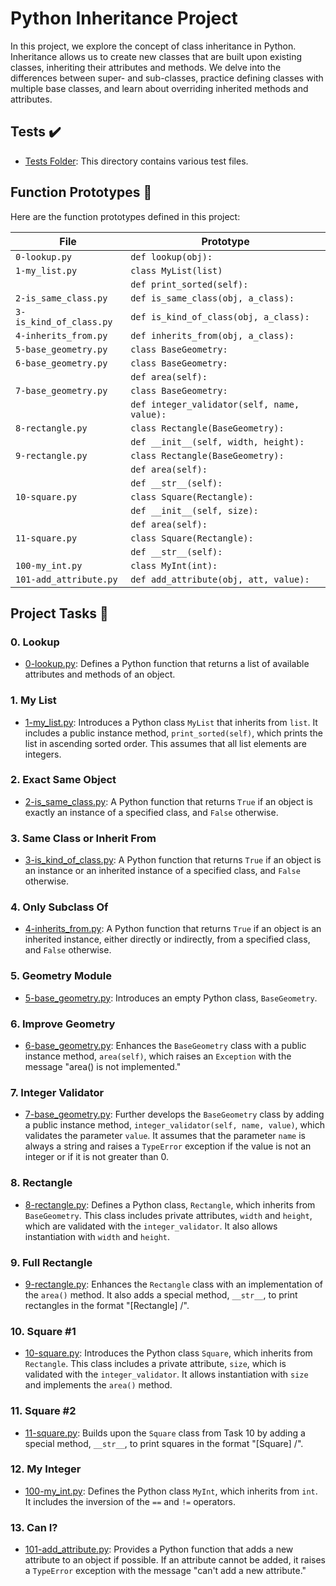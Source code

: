 # Python Inheritance Project

In this project, we explore the concept of class inheritance in Python. Inheritance allows us to create new classes that are built upon existing classes, inheriting their attributes and methods. We delve into the differences between super- and sub-classes, practice defining classes with multiple base classes, and learn about overriding inherited methods and attributes.

## Tests :heavy_check_mark:

- [Tests Folder](./tests): This directory contains various test files.

## Function Prototypes :floppy_disk:

Here are the function prototypes defined in this project:

| File                    | Prototype                             |
| ----------------------- | ------------------------------------- |
| `0-lookup.py`           | `def lookup(obj):`                    |
| `1-my_list.py`          | `class MyList(list)`                 |
|                         | `def print_sorted(self):`             |
| `2-is_same_class.py`    | `def is_same_class(obj, a_class):`    |
| `3-is_kind_of_class.py` | `def is_kind_of_class(obj, a_class):` |
| `4-inherits_from.py`    | `def inherits_from(obj, a_class):`    |
| `5-base_geometry.py`    | `class BaseGeometry:`                 |
| `6-base_geometry.py`    | `class BaseGeometry:`                 |
|                         | `def area(self):`                     |
| `7-base_geometry.py`    | `class BaseGeometry:`                 |
|                         | `def integer_validator(self, name, value):` |
| `8-rectangle.py`        | `class Rectangle(BaseGeometry):`      |
|                         | `def __init__(self, width, height):`   |
| `9-rectangle.py`        | `class Rectangle(BaseGeometry):`      |
|                         | `def area(self):`                     |
|                         | `def __str__(self):`                  |
| `10-square.py`          | `class Square(Rectangle):`            |
|                         | `def __init__(self, size):`           |
|                         | `def area(self):`                     |
| `11-square.py`          | `class Square(Rectangle):`            |
|                         | `def __str__(self):`                  |
| `100-my_int.py`         | `class MyInt(int):`                  |
| `101-add_attribute.py`  | `def add_attribute(obj, att, value):` |

## Project Tasks :page_with_curl:

### 0. Lookup
- [0-lookup.py](./0-lookup.py): Defines a Python function that returns a list of available attributes and methods of an object.

### 1. My List
- [1-my_list.py](./1-my_list.py): Introduces a Python class `MyList` that inherits from `list`. It includes a public instance method, `print_sorted(self)`, which prints the list in ascending sorted order. This assumes that all list elements are integers.

### 2. Exact Same Object
- [2-is_same_class.py](./2-is_same_class.py): A Python function that returns `True` if an object is exactly an instance of a specified class, and `False` otherwise.

### 3. Same Class or Inherit From
- [3-is_kind_of_class.py](./3-is_kind_of_class.py): A Python function that returns `True` if an object is an instance or an inherited instance of a specified class, and `False` otherwise.

### 4. Only Subclass Of
- [4-inherits_from.py](./4-inherits_from.py): A Python function that returns `True` if an object is an inherited instance, either directly or indirectly, from a specified class, and `False` otherwise.

### 5. Geometry Module
- [5-base_geometry.py](./5-base_geometry.py): Introduces an empty Python class, `BaseGeometry`.

### 6. Improve Geometry
- [6-base_geometry.py](./6-base_geometry.py): Enhances the `BaseGeometry` class with a public instance method, `area(self)`, which raises an `Exception` with the message "area() is not implemented."

### 7. Integer Validator
- [7-base_geometry.py](./7-base_geometry.py): Further develops the `BaseGeometry` class by adding a public instance method, `integer_validator(self, name, value)`, which validates the parameter `value`. It assumes that the parameter `name` is always a string and raises a `TypeError` exception if the value is not an integer or if it is not greater than 0.

### 8. Rectangle
- [8-rectangle.py](./8-rectangle.py): Defines a Python class, `Rectangle`, which inherits from `BaseGeometry`. This class includes private attributes, `width` and `height`, which are validated with the `integer_validator`. It also allows instantiation with `width` and `height`.

### 9. Full Rectangle
- [9-rectangle.py](./9-rectangle.py): Enhances the `Rectangle` class with an implementation of the `area()` method. It also adds a special method, `__str__`, to print rectangles in the format "[Rectangle] <width>/<height>".

### 10. Square #1
- [10-square.py](./10-square.py): Introduces the Python class `Square`, which inherits from `Rectangle`. This class includes a private attribute, `size`, which is validated with the `integer_validator`. It allows instantiation with `size` and implements the `area()` method.

### 11. Square #2
- [11-square.py](./11-square.py): Builds upon the `Square` class from Task 10 by adding a special method, `__str__`, to print squares in the format "[Square] <width>/<height>".

### 12. My Integer
- [100-my_int.py](./100-my_int.py): Defines the Python class `MyInt`, which inherits from `int`. It includes the inversion of the `==` and `!=` operators.

### 13. Can I?
- [101-add_attribute.py](./101-add_attribute.py): Provides a Python function that adds a new attribute to an object if possible. If an attribute cannot be added, it raises a `TypeError` exception with the message "can't add a new attribute."
